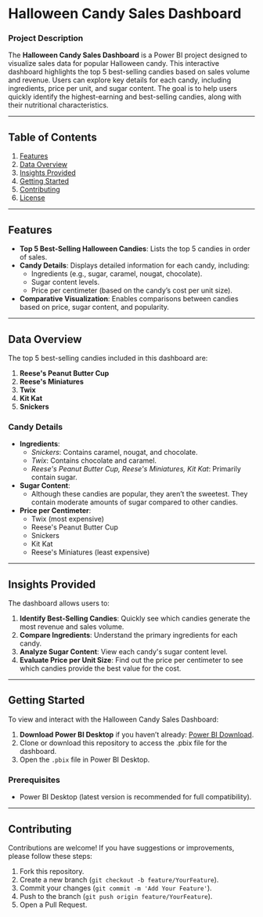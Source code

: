 # Halloween Candy Sales Dashboard

### Project Description

The **Halloween Candy Sales Dashboard** is a Power BI project designed to visualize sales data for popular Halloween candy. This interactive dashboard highlights the top 5 best-selling candies based on sales volume and revenue. Users can explore key details for each candy, including ingredients, price per unit, and sugar content. The goal is to help users quickly identify the highest-earning and best-selling candies, along with their nutritional characteristics.

---

## Table of Contents

1. [Features](#features)
2. [Data Overview](#data-overview)
3. [Insights Provided](#insights-provided)
4. [Getting Started](#getting-started)
5. [Contributing](#contributing)
6. [License](#license)

---

## Features

- **Top 5 Best-Selling Halloween Candies**: Lists the top 5 candies in order of sales.
- **Candy Details**: Displays detailed information for each candy, including:
    - Ingredients (e.g., sugar, caramel, nougat, chocolate).
    - Sugar content levels.
    - Price per centimeter (based on the candy’s cost per unit size).
- **Comparative Visualization**: Enables comparisons between candies based on price, sugar content, and popularity.

---

## Data Overview

The top 5 best-selling candies included in this dashboard are:

1. **Reese's Peanut Butter Cup**
2. **Reese's Miniatures**
3. **Twix**
4. **Kit Kat**
5. **Snickers**

### Candy Details

- **Ingredients**:
    - _Snickers_: Contains caramel, nougat, and chocolate.
    - _Twix_: Contains chocolate and caramel.
    - _Reese's Peanut Butter Cup, Reese's Miniatures, Kit Kat_: Primarily contain sugar.
- **Sugar Content**:
    - Although these candies are popular, they aren’t the sweetest. They contain moderate amounts of sugar compared to other candies.
- **Price per Centimeter**:
    - Twix (most expensive)
    - Reese's Peanut Butter Cup
    - Snickers
    - Kit Kat
    - Reese's Miniatures (least expensive)

---

## Insights Provided

The dashboard allows users to:

1. **Identify Best-Selling Candies**: Quickly see which candies generate the most revenue and sales volume.
2. **Compare Ingredients**: Understand the primary ingredients for each candy.
3. **Analyze Sugar Content**: View each candy's sugar content level.
4. **Evaluate Price per Unit Size**: Find out the price per centimeter to see which candies provide the best value for the cost.

---

## Getting Started

To view and interact with the Halloween Candy Sales Dashboard:

1. **Download Power BI Desktop** if you haven’t already: [Power BI Download](https://powerbi.microsoft.com/desktop/).
2. Clone or download this repository to access the .pbix file for the dashboard.
3. Open the `.pbix` file in Power BI Desktop.

### Prerequisites

- Power BI Desktop (latest version is recommended for full compatibility).

---

## Contributing

Contributions are welcome! If you have suggestions or improvements, please follow these steps:

1. Fork this repository.
2. Create a new branch (`git checkout -b feature/YourFeature`).
3. Commit your changes (`git commit -m 'Add Your Feature'`).
4. Push to the branch (`git push origin feature/YourFeature`).
5. Open a Pull Request.